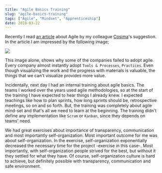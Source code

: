 ```yaml
---
title: "Agile Basics Training"
slug: "agile-basics-training"
tags: ["Agile", "Mindset", "Apprenticeship"]
date: 2018-03-22
---
```


Recently I read [an article](https://www.linkedin.com/pulse/what-agile-simon-powers/) about Agile by my colleague [Cosima](https://twitter.com/gazebo_c)'s suggestion. In the article I am impressed by the following image;

![ ](https://media.licdn.com/media/gcrc/dms/image/C4E12AQGdUUojIGRdfw/article-cover_image-shrink_423_752/0?e=2120940000&v=alpha&t=hJF43JGdjlxLK6DX8eBFd_XKNTagnL5EXQUcS_LAWUA)

This image alone, shows why some of the companies failed to adopt agile. Every company almost instantly adopt `Tools & Processes`, `Practices`. Even though visualizing the work and the progress with materials is valuable, the things that we can't visualize provides more value.

Incidentally, next day I had an internal training about agile basics. The teams I worked over the years used agile methodologies, so at the start of the training I have expected to hear things I already knew. I expected teachings like how to plan sprints, how long sprints should be, retrospective meetings, so on and so forth. But, the training was completely about agile mind-set and that's all we need to learn at the beginning. The training didn't define any implementation like `Scrum` or `Kanban`, since they depends on teams' need.

We had great exercises about importance of transparency, communication and most importantly self-organization. Most important outcome for me was about self-organization. In the exercise, self-organization exponentially decreased the necessary time for the project -exercise in this case-. Most importantly, with self-organization people strived for the best, but without it they settled for what they have. Of course, self-organization culture is hard to achieve, but definitely possible with transparency, communication and safe environment.
